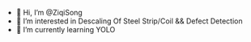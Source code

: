 - 👋 Hi, I’m @ZiqiSong
- 👀 I’m interested in Descaling Of Steel Strip/Coil && Defect Detection
- 🌱 I’m currently learning YOLO


<!---
ZiqiSong/ZiqiSong is a ✨ special ✨ repository because its `README.md` (this file) appears on your GitHub profile.
You can click the Preview link to take a look at your changes.
--->
